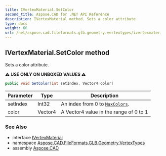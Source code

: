 ```yaml
---
title: IVertexMaterial.SetColor
second_title: Aspose.CAD for .NET API Reference
description: IVertexMaterial method. Sets a color attribute
type: docs
weight: 60
url: /net/aspose.cad.fileformats.glb.geometry.vertextypes/ivertexmaterial/setcolor/
---
```

## IVertexMaterial.SetColor method

Sets a color attribute.

**⚠️ USE ONLY ON UNBOXED VALUES ⚠️**

```csharp
public void SetColor(int setIndex, Vector4 color)
```

| Parameter | Type | Description |
| --- | --- | --- |
| setIndex | Int32 | An index from 0 to [`MaxColors`](../maxcolors/). |
| color | Vector4 | A Vector4 value in the range of 0 to 1 |

### See Also

* interface [IVertexMaterial](../)
* namespace [Aspose.CAD.FileFormats.GLB.Geometry.VertexTypes](../../ivertexmaterial/)
* assembly [Aspose.CAD](../../../)



